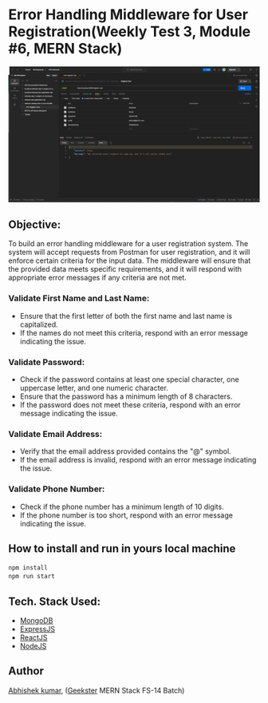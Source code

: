 # Error Handling Middleware for User Registration(Weekly Test 3, Module #6, MERN Stack)
![](thumbnail.png)

## Objective:
To build an error handling middleware for a user registration system. The system will accept requests from Postman for user registration, and it will enforce certain criteria for the input data. The middleware will ensure that the provided data meets specific requirements, and it will respond with appropriate error messages if any criteria are not met.

### Validate First Name and Last Name:
+ Ensure that the first letter of both the first name and last name is capitalized.
+ If the names do not meet this criteria, respond with an error message indicating the issue.
### Validate Password:
+ Check if the password contains at least one special character, one uppercase letter, and one numeric character.
+ Ensure that the password has a minimum length of 8 characters.
+ If the password does not meet these criteria, respond with an error message indicating the issue.
### Validate Email Address:
+ Verify that the email address provided contains the "@" symbol.
+ If the email address is invalid, respond with an error message indicating the issue.
### Validate Phone Number:
+ Check if the phone number has a minimum length of 10 digits.
+ If the phone number is too short, respond with an error message indicating the issue.

## How to install and run in yours local machine
```bash
npm install
npm run start
```

## Tech. Stack Used:
+ [MongoDB](https://www.mongodb.com/) 
+ [ExpressJS](https://expressjs.com/) 
+ [ReactJS](https://react.dev/) 
+ [NodeJS](https://nodejs.org/en/) 

## Author
[Abhishek kumar](https://www.linkedin.com/in/alex21c/), ([Geekster](https://geekster.in/) MERN Stack FS-14 Batch)


